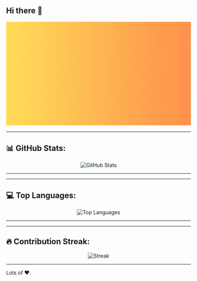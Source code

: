 ## Hi there 👋

<!--
**techdiwas/techdiwas** is a ✨ _special_ ✨ repository because its `README.md` (this file) appears on your GitHub profile.

Here are some ideas to get you started:

- 🔭 I’m currently working on ...
- 🌱 I’m currently learning ...
- 👯 I’m looking to collaborate on ...
- 🤔 I’m looking for help with ...
- 💬 Ask me about ...
- 📫 How to reach me: ...
- 😄 Pronouns: ...
- ⚡ Fun fact: ...
-->

![techdiwas_banner](./assets/techdiwas_banner.gif)

---

## 📊 GitHub Stats:

<p align="center">
  <img height="165" alt="GitHub Stats" src="https://github-readme-stats.vercel.app/api?username=techdiwas&show_icons=true&theme=transparent&hide_title=true&include_all_commits=true&count_private=true" />
</p>

---

---

## 💻 Top Languages:

<p align="center">
  <img height="165" alt="Top Languages" src="https://github-readme-stats.vercel.app/api/top-langs/?username=techdiwas&layout=compact&theme=transparent&hide_title=false&langs_count=8" />
</p>

---

---

## 🔥 Contribution Streak:

<p align="center">
  <img height="150" alt="Streak" src="https://streak-stats.demolab.com?user=techdiwas&theme=transparent&hide_border=false" />
</p>

---

Lots of ❤️.
